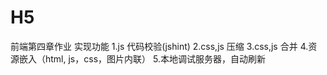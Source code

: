 # H5
前端第四章作业
实现功能
    1.js 代码校验(jshint)
    2.css,js 压缩
    3.css,js 合并
    4.资源嵌入（html, js，css，图片内联）
    5.本地调试服务器，自动刷新



